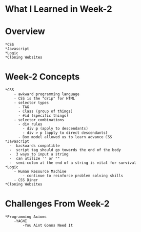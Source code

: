 # What I Learned in Week-2

# Overview
    *CSS
    *Javascript
    *Logic
    *Cloning Websites
# Week-2 Concepts
    *CSS
        - awkward programming language
        - CSS is the "drip" for HTML
        - selector types
          - TAG
          - Class (group of things)
          - #id (specific things)
        - selector combinations
          - div rules
            - div p (apply to descendants)
            - div > p (apply to direct descendants)
          - Box model allowed us to learn advance CSS
    *Javascript
      -  backwards compatible
      -  script tag should go towards the end of the body
      -  3 ways to input a string
      -  can utilize '' or ""
      -  semi-colon at the end of a string is vital for survival
    *Logic
        - Human Resource Machine
            - continue to reinforce problem solving skills
        - CSS Diner
    *Cloning Websites
# Challenges From Week-2
    *Programming Axioms
        -YAGNI 
            -You Aint Gonna Need It